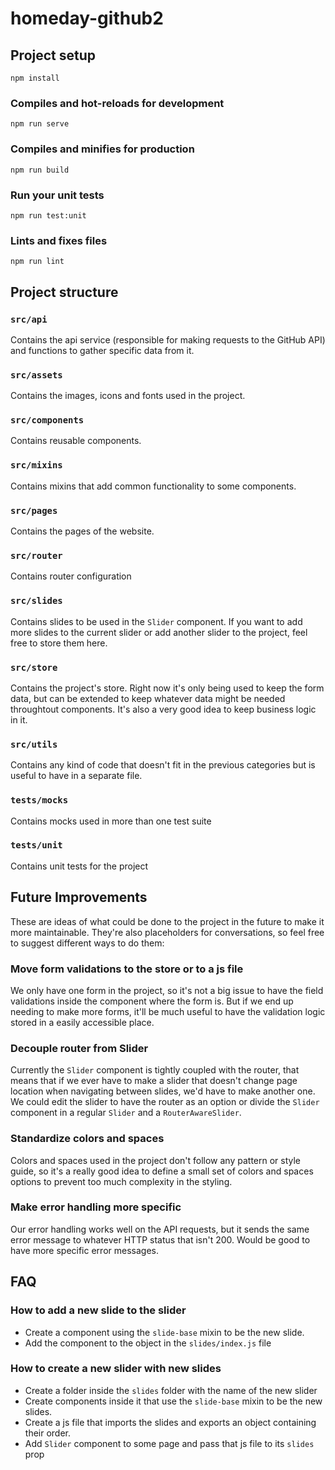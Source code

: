 # homeday-github2

## Project setup
```
npm install
```

### Compiles and hot-reloads for development
```
npm run serve
```

### Compiles and minifies for production
```
npm run build
```

### Run your unit tests
```
npm run test:unit
```

### Lints and fixes files
```
npm run lint
```

## Project structure

### `src/api`
Contains the api service (responsible for making requests to the GitHub API) and functions to gather specific data from it.

### `src/assets`
Contains the images, icons and fonts used in the project.

### `src/components`
Contains reusable components.

### `src/mixins`
Contains mixins that add common functionality to some components.

### `src/pages`
Contains the pages of the website.

### `src/router`
Contains router configuration

### `src/slides`
Contains slides to be used in the `Slider` component. If you want to add more slides to the current slider or add another slider to the project, feel free to store them here.

### `src/store`
Contains the project's store. Right now it's only being used to keep the form data, but can be extended to keep whatever data might be needed throughtout components. It's also a very good idea to keep business logic in it.

### `src/utils`
Contains any kind of code that doesn't fit in the previous categories but is useful to have in a separate file.

### `tests/mocks`
Contains mocks used in more than one test suite

### `tests/unit`
Contains unit tests for the project

## Future Improvements
These are ideas of what could be done to the project in the future to make it more maintainable. They're also placeholders for conversations, so feel free to suggest different ways to do them:

### Move form validations to the store or to a js file
We only have one form in the project, so it's not a big issue to have the field validations inside the component where the form is. But if we end up needing to make more forms, it'll be much useful to have the validation logic stored in a easily accessible place.

### Decouple router from Slider
Currently the `Slider` component is tightly coupled with the router, that means that if we ever have to make a slider that doesn't change page location when navigating between slides, we'd have to make another one. We could edit the slider to have the router as an option or divide the `Slider` component in a regular `Slider` and a `RouterAwareSlider`.

### Standardize colors and spaces
Colors and spaces used in the project don't follow any pattern or style guide, so it's a really good idea to define a small set of colors and spaces options to prevent too much complexity in the styling.

### Make error handling more specific
Our error handling works well on the API requests, but it sends the same error message to whatever HTTP status that isn't 200. Would be good to have more specific error messages.

## FAQ
### How to add a new slide to the slider
- Create a component using the `slide-base` mixin to be the new slide.
- Add the component to the object in the `slides/index.js` file

### How to create a new slider with new slides
- Create a folder inside the `slides` folder with the name of the new slider
- Create components inside it that use the `slide-base` mixin to be the new slides.
- Create a js file that imports the slides and exports an object containing their order.
- Add `Slider` component to some page and pass that js file to its `slides` prop